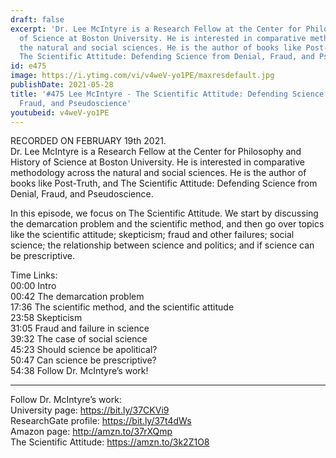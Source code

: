 ```yaml
---
draft: false
excerpt: 'Dr. Lee McIntyre is a Research Fellow at the Center for Philosophy and History
  of Science at Boston University. He is interested in comparative methodology across
  the natural and social sciences. He is the author of books like Post-Truth, and
  The Scientific Attitude: Defending Science from Denial, Fraud, and Pseudoscience.'
id: e475
image: https://i.ytimg.com/vi/v4weV-yo1PE/maxresdefault.jpg
publishDate: 2021-05-28
title: '#475 Lee McIntyre - The Scientific Attitude: Defending Science from Denial,
  Fraud, and Pseudoscience'
youtubeid: v4weV-yo1PE
---
```

RECORDED ON FEBRUARY 19th 2021.  
Dr. Lee McIntyre is a Research Fellow at the Center for Philosophy and History of Science at Boston University. He is interested in comparative methodology across the natural and social sciences. He is the author of books like Post-Truth, and The Scientific Attitude: Defending Science from Denial, Fraud, and Pseudoscience.

In this episode, we focus on The Scientific Attitude. We start by discussing the demarcation problem and the scientific method, and then go over topics like the scientific attitude; skepticism; fraud and other failures; social science; the relationship between science and politics; and if science can be prescriptive.

Time Links:  
00:00 Intro  
00:42  The demarcation problem  
17:36  The scientific method, and the scientific attitude  
23:58  Skepticism  
31:05  Fraud and failure in science  
39:32  The case of social science  
45:23  Should science be apolitical?  
50:47  Can science be prescriptive?  
54:38  Follow Dr. McIntyre’s work!

---

Follow Dr. McIntyre’s work:  
University page: https://bit.ly/37CKVi9  
ResearchGate profile: https://bit.ly/37t4dWs  
Amazon page: http://amzn.to/37rXQmp  
The Scientific Attitude: https://amzn.to/3k2Z1O8

